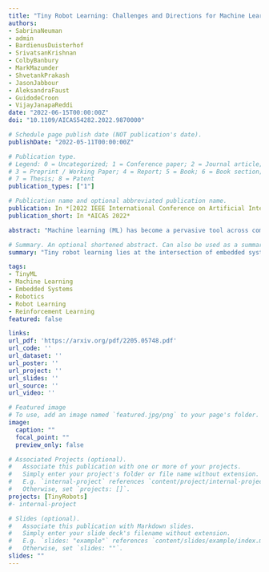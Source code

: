 ```yaml
---
title: "Tiny Robot Learning: Challenges and Directions for Machine Learning in Resource-Constrained Robots"
authors:
- SabrinaNeuman
- admin
- BardienusDuisterhof
- SrivatsanKrishnan
- ColbyBanbury
- MarkMazumder
- ShvetankPrakash
- JasonJabbour
- AleksandraFaust
- GuidodeCroon
- VijayJanapaReddi
date: "2022-06-15T00:00:00Z"
doi: "10.1109/AICAS54282.2022.9870000"

# Schedule page publish date (NOT publication's date).
publishDate: "2022-05-11T00:00:00Z"

# Publication type.
# Legend: 0 = Uncategorized; 1 = Conference paper; 2 = Journal article;
# 3 = Preprint / Working Paper; 4 = Report; 5 = Book; 6 = Book section;
# 7 = Thesis; 8 = Patent
publication_types: ["1"]

# Publication name and optional abbreviated publication name.
publication: In *[2022 IEEE International Conference on Artificial Intelligence Circuits and Systems (AICAS)](https://aicas2022.org/)*
publication_short: In *AICAS 2022*

abstract: "Machine learning (ML) has become a pervasive tool across computing systems. An emerging application that stress-tests the challenges of ML system design is tiny robot learning, the deployment of ML on resource-constrained low-cost autonomous robots. Tiny robot learning lies at the intersection of embedded systems, robotics, and ML, compounding the challenges of these domains. Tiny robot learning is subject to challenges from size, weight, area, and power (SWAP) constraints; sensor, actuator, and compute hardware limitations; end-to-end system tradeoffs; and a large diversity of possible deployment scenarios. Tiny robot learning requires ML models to be designed with these challenges in mind, providing a crucible that reveals the necessity of holistic ML system design and automated end-to-end design tools for agile development. This paper gives a brief survey of the tiny robot learning space, elaborates on key challenges, and proposes promising opportunities for future work in ML system design."

# Summary. An optional shortened abstract. Can also be used as a summary for an extended abstract or poster etc.
summary: "Tiny robot learning lies at the intersection of embedded systems, robotics, and ML, compounding the challenges of these domains. This paper gives a brief survey of the tiny robot learning space, elaborates on key challenges, and proposes promising opportunities for future work in ML system design."

tags:
- TinyML
- Machine Learning
- Embedded Systems
- Robotics
- Robot Learning
- Reinforcement Learning
featured: false

links:
url_pdf: 'https://arxiv.org/pdf/2205.05748.pdf'
url_code: ''
url_dataset: ''
url_poster: ''
url_project: ''
url_slides: ''
url_source: ''
url_video: ''

# Featured image
# To use, add an image named `featured.jpg/png` to your page's folder. 
image:
  caption: ""
  focal_point: ""
  preview_only: false

# Associated Projects (optional).
#   Associate this publication with one or more of your projects.
#   Simply enter your project's folder or file name without extension.
#   E.g. `internal-project` references `content/project/internal-project/index.md`.
#   Otherwise, set `projects: []`.
projects: [TinyRobots]
#- internal-project

# Slides (optional).
#   Associate this publication with Markdown slides.
#   Simply enter your slide deck's filename without extension.
#   E.g. `slides: "example"` references `content/slides/example/index.md`.
#   Otherwise, set `slides: ""`.
slides: ""
---
```


<!-- {{% alert note %}}
Click the *Cite* button above to demo the feature to enable visitors to import publication metadata into their reference management software.
{{% /alert %}}

{{% alert note %}}
Click the *Slides* button above to demo Academic's Markdown slides feature.
{{% /alert %}} -->

<!-- Supplementary notes can be added here, including [code and math](https://sourcethemes.com/academic/docs/writing-markdown-latex/). -->

